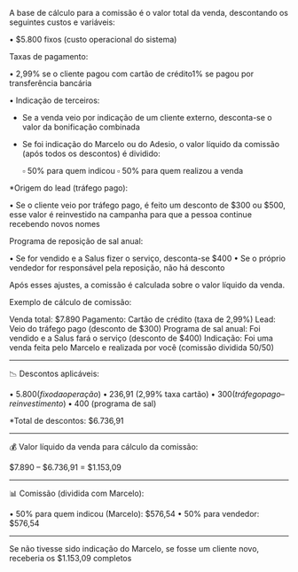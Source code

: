 A base de cálculo para a comissão é o valor total da venda, descontando os seguintes custos e variáveis:

•⁠  ⁠$5.800 fixos (custo operacional do sistema)

Taxas de pagamento:

•⁠  ⁠2,99% se o cliente pagou com cartão de crédito1% se pagou por transferência bancária

•⁠  ⁠Indicação de terceiros:

  * Se a venda veio por indicação de um cliente externo, desconta-se o valor da bonificação combinada
  * Se foi indicação do Marcelo ou do Adesio, o valor líquido da comissão (após todos os descontos) é dividido:

    ▫️ 50% para quem indicou
    ▫️ 50% para quem realizou a venda

*Origem do lead (tráfego pago):

•⁠  ⁠Se o cliente veio por tráfego pago, é feito um desconto de $300 ou $500, esse valor é reinvestido na campanha para que a pessoa continue recebendo novos nomes

Programa de reposição de sal anual:

•⁠  ⁠Se for vendido e a Salus fizer o serviço, desconta-se $400
•⁠  ⁠Se o próprio vendedor for responsável pela reposição, não há desconto

Após esses ajustes, a comissão é calculada sobre o valor líquido da venda.

Exemplo de cálculo de comissão:

Venda total: $7.890
Pagamento: Cartão de crédito (taxa de 2,99%)
Lead: Veio do tráfego pago (desconto de $300)
Programa de sal anual: Foi vendido e a Salus fará o serviço (desconto de $400)
Indicação: Foi uma venda feita pelo Marcelo e realizada por você (comissão dividida 50/50)

---

📉 Descontos aplicáveis:

•⁠  ⁠$5.800 (fixo da operação)
•⁠  ⁠$236,91 (2,99% taxa cartão)
•⁠  ⁠$300 (tráfego pago – reinvestimento)
•⁠  ⁠$400 (programa de sal)

*Total de descontos: $6.736,91

---

💰 Valor líquido da venda para cálculo da comissão:

$7.890 – $6.736,91 = $1.153,09

---

📊 Comissão (dividida com Marcelo):

•⁠  ⁠50% para quem indicou (Marcelo): $576,54
•⁠  ⁠50% para vendedor: $576,54

---

Se não tivesse sido indicação do Marcelo, se fosse um cliente novo, receberia os $1.153,09 completos